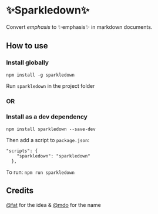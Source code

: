 # ✨Sparkledown✨

Convert *emphasis* to ✨emphasis✨ in markdown documents.

## How to use

### Install globally

```
npm install -g sparkledown
```
Run `sparkledown` in the project folder

### OR

### Install as a dev dependency

`npm install sparkledown --save-dev`

Then add a script to `package.json`: 

```
"scripts": {
    "sparkledown": "sparkledown"
  },
```

To run:  `npm run sparkledown`

## Credits

[@fat](https://twitter.com/fat/status/1241430976233738241) for the idea & [@mdo](https://twitter.com/mdo/status/1241438687797239810) for the name